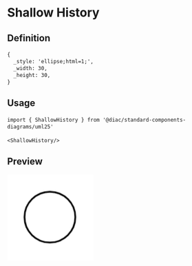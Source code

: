 # Shallow History

## Definition

```
{
  _style: 'ellipse;html=1;',
  _width: 30,
  _height: 30,
}
```

## Usage

```
import { ShallowHistory } from '@diac/standard-components-diagrams/uml25'

<ShallowHistory/>
```

## Preview

<img src="./shallow-history.png" width="200"/>
